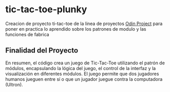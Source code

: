 # tic-tac-toe-plunky
<p>Creacion de proyecto ti-tac-toe de la linea de proyectos <a href="https://www.theodinproject.com/" target="_blank" rel="noopener noreferrer">Odin Project</a> para poner en practica lo aprendido sobre los patrones de modulo y las funciones de fabrica</p>
<h2>Finalidad del Proyecto</h2>
<p>En resumen, el código crea un juego de Tic-Tac-Toe utilizando el patrón de módulos, encapsulando la lógica del juego, el control de la interfaz y la visualización en diferentes módulos. El juego permite que dos jugadores humanos jueguen entre sí o que un jugador juegue contra la computadora (Ultron).</p>